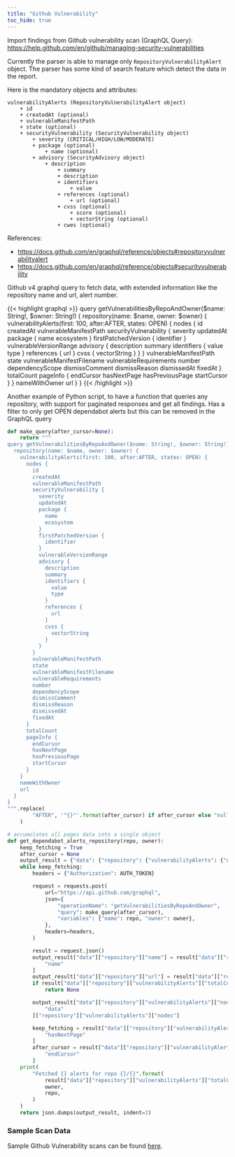 ```yaml
---
title: "Github Vulnerability"
toc_hide: true
---
```

Import findings from Github vulnerability scan (GraphQL Query):
<https://help.github.com/en/github/managing-security-vulnerabilities>

Currently the parser is able to manage only `RepositoryVulnerabilityAlert` object.
The parser has some kind of search feature which detect the data in the report.

Here is the mandatory objects and attributes:
```
vulnerabilityAlerts (RepositoryVulnerabilityAlert object)
    + id
    + createdAt (optional)
    + vulnerableManifestPath
    + state (optional)
    + securityVulnerability (SecurityVulnerability object)
        + severity (CRITICAL/HIGH/LOW/MODERATE)
        + package (optional)
            + name (optional)
        + advisory (SecurityAdvisory object)
            + description
                + summary
                + description
                + identifiers
                    + value
                + references (optional)
                    + url (optional)
                + cvss (optional)
                    + score (optional)
                    + vectorString (optional)
                + cwes (optional)
```

References:
 - https://docs.github.com/en/graphql/reference/objects#repositoryvulnerabilityalert
 - https://docs.github.com/en/graphql/reference/objects#securityvulnerability

Github v4 graphql query to fetch data, with extended information like the repository name and url, alert number.

{{< highlight graphql >}}
query getVulnerabilitiesByRepoAndOwner($name: String!, $owner: String!) {
  repository(name: $name, owner: $owner) {
    vulnerabilityAlerts(first: 100, after:AFTER, states: OPEN) {
      nodes {
        id
        createdAt
        vulnerableManifestPath
        securityVulnerability {
          severity
          updatedAt
          package {
            name
            ecosystem
          }
          firstPatchedVersion {
            identifier
          }
          vulnerableVersionRange
          advisory {
            description
            summary
            identifiers {
              value
              type
            }
            references {
              url
            }
            cvss {
              vectorString
            }
          }
        }
        vulnerableManifestPath
        state
        vulnerableManifestFilename
        vulnerableRequirements
        number
        dependencyScope
        dismissComment
        dismissReason
        dismissedAt
        fixedAt
      }
      totalCount
      pageInfo {
        endCursor
        hasNextPage
        hasPreviousPage
        startCursor
      }
    }
    nameWithOwner
    url
  }
}
{{< /highlight >}}

Another example of Python script, to have a function that queries any repository, with support for paginated responses and get all findings.
Has a filter to only get OPEN dependabot alerts but this can be removed in the GraphQL query

```python
def make_query(after_cursor=None):
    return """
query getVulnerabilitiesByRepoAndOwner($name: String!, $owner: String!) {
  repository(name: $name, owner: $owner) {
    vulnerabilityAlerts(first: 100, after:AFTER, states: OPEN) {
      nodes {
        id
        createdAt
        vulnerableManifestPath
        securityVulnerability {
          severity
          updatedAt
          package {
            name
            ecosystem
          }
          firstPatchedVersion {
            identifier
          }
          vulnerableVersionRange
          advisory {
            description
            summary
            identifiers {
              value
              type
            }
            references {
              url
            }
            cvss {
              vectorString
            }
          }
        }
        vulnerableManifestPath
        state
        vulnerableManifestFilename
        vulnerableRequirements
        number
        dependencyScope
        dismissComment
        dismissReason
        dismissedAt
        fixedAt
      }
      totalCount
      pageInfo {
        endCursor
        hasNextPage
        hasPreviousPage
        startCursor
      }
    }
    nameWithOwner
    url
  }
}
""".replace(
        "AFTER", '"{}"'.format(after_cursor) if after_cursor else "null"
    )

# accumulates all pages data into a single object
def get_dependabot_alerts_repository(repo, owner):
    keep_fetching = True
    after_cursor = None
    output_result = {"data": {"repository": {"vulnerabilityAlerts": {"nodes": []}}}}
    while keep_fetching:
        headers = {"Authorization": AUTH_TOKEN}

        request = requests.post(
            url="https://api.github.com/graphql",
            json={
                "operationName": "getVulnerabilitiesByRepoAndOwner",
                "query": make_query(after_cursor),
                "variables": {"name": repo, "owner": owner},
            },
            headers=headers,
        )

        result = request.json()
        output_result["data"]["repository"]["name"] = result["data"]["repository"][
            "name"
        ]
        output_result["data"]["repository"]["url"] = result["data"]["repository"]["url"]
        if result["data"]["repository"]["vulnerabilityAlerts"]["totalCount"] == 0:
            return None

        output_result["data"]["repository"]["vulnerabilityAlerts"]["nodes"] += result[
            "data"
        ]["repository"]["vulnerabilityAlerts"]["nodes"]

        keep_fetching = result["data"]["repository"]["vulnerabilityAlerts"]["pageInfo"][
            "hasNextPage"
        ]
        after_cursor = result["data"]["repository"]["vulnerabilityAlerts"]["pageInfo"][
            "endCursor"
        ]
    print(
        "Fetched {} alerts for repo {}/{}".format(
            result["data"]["repository"]["vulnerabilityAlerts"]["totalCount"],
            owner,
            repo,
        )
    )
    return json.dumps(output_result, indent=2)
```

### Sample Scan Data
Sample Github Vulnerability scans can be found [here](https://github.com/DefectDojo/django-DefectDojo/tree/master/unittests/scans/github_vulnerability).
